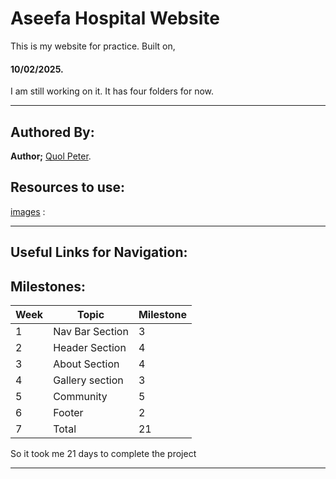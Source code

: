 # Aseefa Hospital Website

This is my website for practice. Built on,

#### 10/02/2025.
I am still working on it. It has four folders for now.

---

## Authored By:

**Author;**
[Quol Peter](https://github.com/quol04).

## Resources to use:

[images](./images/logo.png) :

---

## Useful Links for Navigation:

## Milestones:

| Week | Topic | Milestone |
| ------ |------ | ------- |
|1 | Nav Bar Section | 3 |
|2 | Header Section | 4 |
|3 | About Section | 4 |
|4 | Gallery section|3|
|5 | Community | 5 |
|6 |Footer | 2|
|7 | Total| 21 |

So it took me 21 days to complete the project

---

